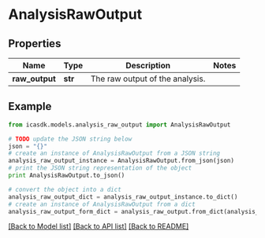 # AnalysisRawOutput


## Properties
Name | Type | Description | Notes
------------ | ------------- | ------------- | -------------
**raw_output** | **str** | The raw output of the analysis. | 

## Example

```python
from icasdk.models.analysis_raw_output import AnalysisRawOutput

# TODO update the JSON string below
json = "{}"
# create an instance of AnalysisRawOutput from a JSON string
analysis_raw_output_instance = AnalysisRawOutput.from_json(json)
# print the JSON string representation of the object
print AnalysisRawOutput.to_json()

# convert the object into a dict
analysis_raw_output_dict = analysis_raw_output_instance.to_dict()
# create an instance of AnalysisRawOutput from a dict
analysis_raw_output_form_dict = analysis_raw_output.from_dict(analysis_raw_output_dict)
```
[[Back to Model list]](../README.md#documentation-for-models) [[Back to API list]](../README.md#documentation-for-api-endpoints) [[Back to README]](../README.md)


